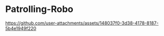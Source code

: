 # Patrolling-Robo

https://github.com/user-attachments/assets/148037f0-3d38-4178-8187-5b4e1949f220

